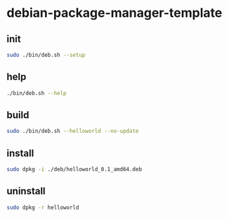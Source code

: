 # debian-package-manager-template

## init

```bash
sudo ./bin/deb.sh --setup
```

## help

```bash
./bin/deb.sh --help
```

## build

```bash
sudo ./bin/deb.sh --helloworld --no-update
```

## install

```bash
sudo dpkg -i ./deb/helloworld_0.1_amd64.deb
```

## uninstall

```bash
sudo dpkg -r helloworld
```
